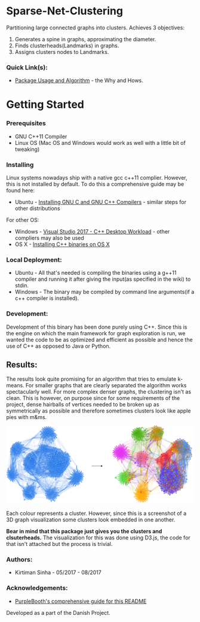 # Sparse-Net-Clustering
Partitioning large connected graphs into clusters.
Achieves 3 objectives:
1. Generates a spine in graphs, approximating the diameter. 
2. Finds clusterheads(Landmarks) in graphs.  
3. Assigns clusters nodes to Landmarks. 

### Quick Link(s): 
* [Package Usage and Algorithm](https://github.com/KirtimanS/Net-Clustering/wiki)  - the Why and Hows.

# Getting Started
### Prerequisites
* GNU C++11 Compiler
* Linux OS (Mac OS and Windows would work as well with a little bit of tweaking)


### Installing

Linux systems nowadays ship with a native gcc c++11 complier. However, this is not installed by default. To do this a comprehensive guide may be found here: 
* Ubuntu - [Installing GNU C and GNU C++ Compilers](https://help.ubuntu.com/community/InstallingCompilers) - similar steps for other distributions

For other OS:
* Windows - [Visual Studio 2017 - C++ Desktop Workload](https://www.visualstudio.com/vs/community/) - other compliers may also be used 
* OS X - [Installing C++ binaries on OS X](https://stackoverflow.com/questions/34340578/installing-c-libraries-on-os-x)

### Local Deployment:
* Ubuntu - All that's needed is compiling the binaries using a g++11 compiler and running it after giving the input(as specified in the wiki) to stdin. 
* Windows - The binary may be compiled by command line arguments(if a c++ compiler is installed).

### Development:

Development of this binary has been done purely using C++. Since this is the engine on which the main framework for graph exploration is run, we wanted the code to be as optimized and efficient as possible and hence the use of C++ as opposed to Java or Python.

## Results:

The results look quite promising for an algorithm that tries to emulate k-means. For smaller graphs that are clearly separated the algorithm works spectacularly well. For more complex denser graphs, the clustering isn't as clean. This is however, on purpose since for some requirements of the project, dense hairballs of vertices needed to be broken up as symmetrically as possible and therefore sometimes clusters look like apple pies with m&ms.

![alt text](https://github.com/KirtimanS/Net-Clustering/blob/master/2.1.png)

Each colour represents a cluster. However, since this is a screenshot of a 3D graph visualization some clusters look embedded in one another. 

**Bear in mind that this package just gives you the clusters and clsuterheads.** The visualization for this was done using D3.js, the code for that isn't attached but the process is trivial.

### Authors:
* Kirtiman Sinha - 05/2017 - 08/2017

### Acknowledgements:

* [PurpleBooth's comprehensive guide for this README](https://gist.github.com/PurpleBooth/109311bb0361f32d87a2)



Developed as a part of the Danish Project.  
